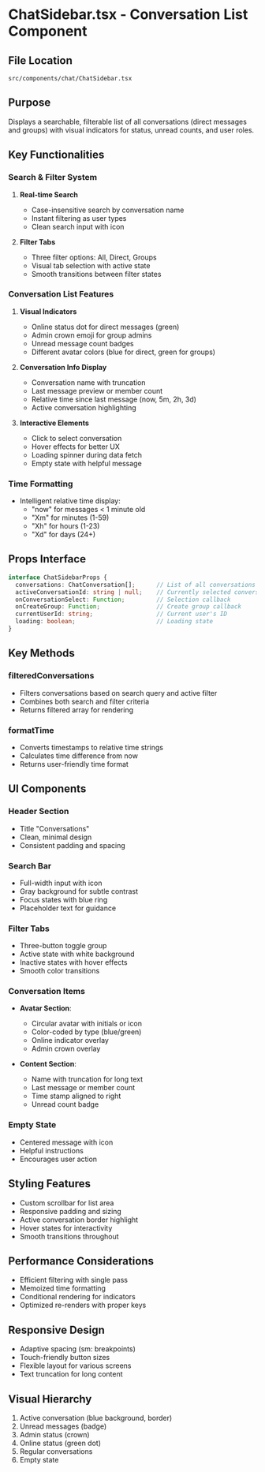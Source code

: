 # ChatSidebar.tsx - Conversation List Component

## File Location
`src/components/chat/ChatSidebar.tsx`

## Purpose
Displays a searchable, filterable list of all conversations (direct messages and groups) with visual indicators for status, unread counts, and user roles.

## Key Functionalities

### Search & Filter System
1. **Real-time Search**
   - Case-insensitive search by conversation name
   - Instant filtering as user types
   - Clean search input with icon

2. **Filter Tabs**
   - Three filter options: All, Direct, Groups
   - Visual tab selection with active state
   - Smooth transitions between filter states

### Conversation List Features
1. **Visual Indicators**
   - Online status dot for direct messages (green)
   - Admin crown emoji for group admins
   - Unread message count badges
   - Different avatar colors (blue for direct, green for groups)

2. **Conversation Info Display**
   - Conversation name with truncation
   - Last message preview or member count
   - Relative time since last message (now, 5m, 2h, 3d)
   - Active conversation highlighting

3. **Interactive Elements**
   - Click to select conversation
   - Hover effects for better UX
   - Loading spinner during data fetch
   - Empty state with helpful message

### Time Formatting
- Intelligent relative time display:
  - "now" for messages < 1 minute old
  - "Xm" for minutes (1-59)
  - "Xh" for hours (1-23)
  - "Xd" for days (24+)

## Props Interface
```typescript
interface ChatSidebarProps {
  conversations: ChatConversation[];      // List of all conversations
  activeConversationId: string | null;    // Currently selected conversation
  onConversationSelect: Function;         // Selection callback
  onCreateGroup: Function;                // Create group callback
  currentUserId: string;                  // Current user's ID
  loading: boolean;                       // Loading state
}
```

## Key Methods

### filteredConversations
- Filters conversations based on search query and active filter
- Combines both search and filter criteria
- Returns filtered array for rendering

### formatTime
- Converts timestamps to relative time strings
- Calculates time difference from now
- Returns user-friendly time format

## UI Components

### Header Section
- Title "Conversations"
- Clean, minimal design
- Consistent padding and spacing

### Search Bar
- Full-width input with icon
- Gray background for subtle contrast
- Focus states with blue ring
- Placeholder text for guidance

### Filter Tabs
- Three-button toggle group
- Active state with white background
- Inactive states with hover effects
- Smooth color transitions

### Conversation Items
- **Avatar Section**:
  - Circular avatar with initials or icon
  - Color-coded by type (blue/green)
  - Online indicator overlay
  - Admin crown overlay

- **Content Section**:
  - Name with truncation for long text
  - Last message or member count
  - Time stamp aligned to right
  - Unread count badge

### Empty State
- Centered message with icon
- Helpful instructions
- Encourages user action

## Styling Features
- Custom scrollbar for list area
- Responsive padding and sizing
- Active conversation border highlight
- Hover states for interactivity
- Smooth transitions throughout

## Performance Considerations
- Efficient filtering with single pass
- Memoized time formatting
- Conditional rendering for indicators
- Optimized re-renders with proper keys

## Responsive Design
- Adaptive spacing (sm: breakpoints)
- Touch-friendly button sizes
- Flexible layout for various screens
- Text truncation for long content

## Visual Hierarchy
1. Active conversation (blue background, border)
2. Unread messages (badge)
3. Admin status (crown)
4. Online status (green dot)
5. Regular conversations
6. Empty state